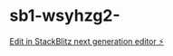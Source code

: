 # sb1-wsyhzg2-

[Edit in StackBlitz next generation editor ⚡️](https://stackblitz.com/~/github.com/Littlle-blue-drop/sb1-wsyhzg2-)
